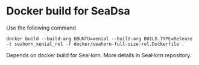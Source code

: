 # Docker build for SeaDsa

Use the following command
```
docker build --build-arg UBUNTU=xenial --build-arg BUILD_TYPE=Release -t seahorn_xenial_rel -f docker/seahorn-full-size-rel.Dockerfile .
```

Depends on docker build for SeaHorn. More details in SeaHorn repository.
